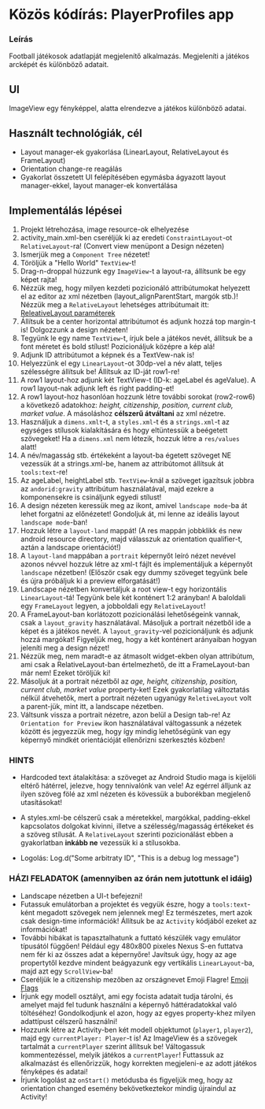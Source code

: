 # Közös kódírás: PlayerProfiles app

### Leírás

Football játékosok adatlapját megjelenítő alkalmazás.
Megjeleníti a játékos arcképét és különböző adatait.

## UI

ImageView egy fényképpel, alatta elrendezve a játékos különböző adatai.

## Használt technológiák, cél

* Layout manager-ek gyakorlása (LinearLayout, RelativeLayout és FrameLayout)
* Orientation change-re reagálás
* Gyakorlat összetett UI felépítésében egymásba ágyazott layout manager-ekkel, layout manager-ek konvertálása 

## Implementálás lépései

1. Projekt létrehozása, image resource-ok elhelyezése
2. activity_main.xml-ben cseréljük ki az eredeti `ConstraintLayout`-ot `RelativeLayout`-ra! (Convert view menüpont a Design nézeten)
3. Ismerjük meg a `Component Tree` nézetet!
4. Töröljük a "Hello World" `TextView`-t!
5. Drag-n-droppal húzzunk egy `ImageView`-t a layout-ra, állítsunk be egy képet rajta!
6. Nézzük meg, hogy milyen kezdeti pozicionáló attribútumokat helyezett el az editor az xml nézetben (layout_alignParentStart, margók stb.)! Nézzük meg a `RelativeLayout` lehetséges attribútumait itt: [ReleativeLayout paraméterek](https://developer.android.com/reference/android/widget/RelativeLayout.LayoutParams)
7. Állítsuk be a center horizontal attribútumot és adjunk hozzá top margin-t is! Dolgozzunk a design nézeten!
8. Tegyünk le egy name `TextView`-t, írjuk bele a játékos nevét, állítsuk be a font méretet és bold stílust! Pozicionáljuk középre a kép alá!
9. Adjunk ID attribútumot a képnek és a TextVew-nak is!
10. Helyezzünk el egy `LinearLayout`-ot 30dp-vel a név alatt, teljes szélességre állítsuk be! Állítsuk az ID-ját row1-re!
11. A row1 layout-hoz adjunk két TextView-t (ID-k: ageLabel és ageValue). A row1 layout-nak adjunk left és right padding-et!
12. A row1 layout-hoz hasonlóan hozzunk létre további sorokat (row2-row6) a következő adatokhoz: *height, citizenship, position, current club, market value*. A másoláshoz **célszerű átváltani** az xml nézetre.
13. Használjuk a `dimens.xmlt`-t, a `styles.xml`-t és a `strings.xml`-t az egységes stílusok kialakítására és hogy eltüntessük a beégetett szövegeket! Ha a `dimens.xml` nem létezik, hozzuk létre a `res/values` alatt!
14. A név/magasság stb. értékeként a layout-ba égetett szöveget NE vezessük át a strings.xml-be, hanem az attribútomot állítsuk át `tools:text`-re!
14. Az ageLabel, heightLabel stb. `TextView`-knál a szöveget igazítsuk jobbra az `andorid:gravity` attribútum használatával, majd ezekre a komponensekre is csináljunk egyedi stílust!
15. A design nézeten keressük meg az ikont, amivel `landscape mode`-ba át lehet forgatni az előnézetet! Gondoljuk át, mi lenne az ideális layout `landscape mode`-ban!
16. Hozzuk létre a `layout-land` mappát! (A res mappán jobbklikk és new android resource directory, majd válasszuk az orientation qualifier-t, aztán a landscape orientációt!)
17. A `layout-land` mappában a `portrait` képernyőt leíró nézet nevével azonos névvel hozzuk létre az xml-t fájlt és implementáljuk a képernyőt `landscape` nézetben! 
(Először csak egy dummy szöveget tegyünk bele és újra próbáljuk ki a preview elforgatását!)
18. Landscape nézetben konvertáljuk a root view-t egy horizontális `LinearLayout`-tá! Tegyünk bele két konténert 1:2 arányban! A baloldali egy `FrameLayout` legyen, a jobboldali egy `RelativeLayout`!
19. A FrameLayout-ban korlátozott pozicionálási lehetőségeink vannak, csak a `layout_gravity` használatával. 
Másoljuk a portrait nézetből ide a képet és a játékos nevét. A `layout_gravity`-vel pozicionáljunk és adjunk hozzá margókat! Figyeljük meg, hogy a két konténert arányaiban hogyan jeleníti meg a design nézet!
20. Nézzük meg, nem maradt-e az átmasolt widget-ekben olyan attribútum, ami csak a RelativeLayout-ban értelmezhető, de itt a FrameLayout-ban már nem! Ezeket töröljük ki!
21. Másoljuk át a portrait nézetből az *age, height, citizenship, position, current club, market value* property-ket! 
Ezek gyakorlatilag változtatás nélkül átvehetők, mert a portrait nézeten ugyanúgy `ReletiveLayout` volt a parent-jük, mint itt, a landscape nézetben.
22. Váltsunk vissza a portrait nézetre, azon belül a Design tab-re! Az `Orientation for Preview` ikon használatával váltogassunk a nézetek között és jegyezzük meg, 
hogy így mindig lehetőségünk van egy képernyő mindkét orientációját ellenőrizni szerkesztés közben!

### HINTS

* Hardcoded text átalakítása: a szöveget az Android Studio maga is kijelöli eltérő hátérrel, jelezve, hogy tennivalónk van vele! 
Az egérrel álljunk az ilyen  szöveg fölé az xml nézeten és kövessük a buborékban megjelenő utasításokat!

* A styles.xml-be célszerű csak a méretekkel, margókkal, padding-ekkel kapcsolatos dolgokat kivinni, illetve a szélesség/magasság értékeket és a szöveg stílusát. 
A `RelativeLayout` szerinti pozicionálást ebben a gyakorlatban **inkább ne** vezessük ki a stílusokba.

* Logolás:
    Log.d("Some arbitraty ID", "This is a debug log message")

### HÁZI FELADATOK (amennyiben az órán nem jutottunk el idáig)

* Landscape nézetben a UI-t befejezni!
* Futassuk emulátorban a projektet és vegyük észre, hogy a `tools:text`-ként megadott szövegek nem jelennek meg! Ez természetes, mert azok csak design-time információk! 
Állítsuk be az `Activity` kódjából ezeket az információkat!
* További hibákat is tapasztalhatunk a futtató készülék vagy emulátor típusától függően! Például egy 480x800 pixeles Nexus S-en futtatva nem fér ki az összes adat a képernyőre! 
Javítsuk úgy, hogy az age propertytől kezdve mindent beágyazunk egy vertikális `LinearLayout`-ba, majd azt egy `ScrollView`-ba!
* Cseréljük le a citizenship mezőben az országnevet Emoji Flagre! [Emoji Flags](https://emojipedia.org/flags/)
* Írjunk egy modell osztályt, ami egy focista adatait tudja tárolni, és amelyet majd fel tudunk használni a képernyő háttéradatokkal való töltéséhez! 
Gondolkodjunk el azon, hogy az egyes property-khez milyen adattípust célszerű használni!
* Hozzunk létre az Activity-ben két modell objektumot (`player1`, `player2`), majd egy `currentPlayer: Player`-t is! 
Az ImageView és a szövegek tartalmát a `currentPlayer` szerint állítsuk be! Váltogassuk kommentezéssel, melyik játékos a `currentPlayer`! 
Futtassuk az alkalmazást és ellenőrizzük, hogy korrekten megjeleni-e az adott játékos fényképes és adatai!
* Írjunk logolást az `onStart()` metódusba és figyeljük meg, hogy az orientation changed esemény bekövetkeztekor mindig újraindul az Activity!
